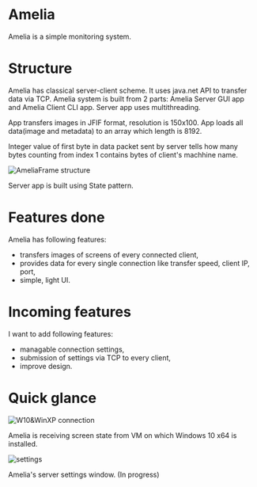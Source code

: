# Amelia
Amelia is a simple monitoring system.

# Structure
Amelia has classical server-client scheme. It uses java.net API to transfer data via TCP.
Amelia system is built from 2 parts: Amelia Server GUI app and Amelia Client CLI app.
Server app uses multithreading. 

App transfers images in JFIF format, resolution is 150x100. App loads all data(image and metadata) to an array which
length is 8192.

Integer value of first byte in data packet sent by server tells how many bytes counting from index 1 contains 
bytes of client's machhine name.

![AmeliaFrame structure](http://imgur.com/a/4oP3G)

Server app is built using State pattern.

# Features done
Amelia has following features:

* transfers images of screens of every connected client,
* provides data for every single connection like transfer speed, client IP, port,
* simple, light UI.

# Incoming features
I want to add following features:

* managable connection settings,
* submission of settings via TCP to every client,
* improve design.

# Quick glance
![W10&WinXP connection](http://i.imgur.com/CcHi7FV.png)

Amelia is receiving screen state from VM on which Windows 10 x64 is installed. 

![settings](http://i.imgur.com/ZCJGvvv.png)

Amelia's server settings window. (In progress)
